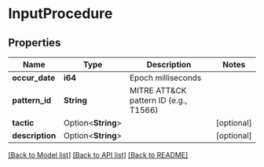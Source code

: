 # InputProcedure

## Properties

Name | Type | Description | Notes
------------ | ------------- | ------------- | -------------
**occur_date** | **i64** | Epoch milliseconds | 
**pattern_id** | **String** | MITRE ATT&CK pattern ID (e.g., T1566) | 
**tactic** | Option<**String**> |  | [optional]
**description** | Option<**String**> |  | [optional]

[[Back to Model list]](../README.md#documentation-for-models) [[Back to API list]](../README.md#documentation-for-api-endpoints) [[Back to README]](../README.md)



